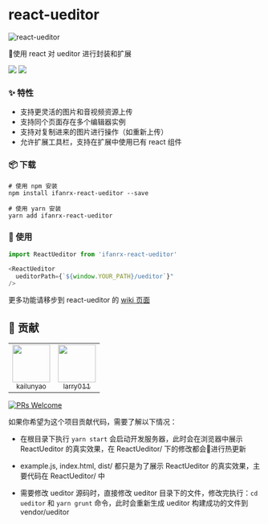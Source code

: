 # react-ueditor
![react-ueditor](https://cloud-minapp-1131.cloud.ifanrusercontent.com/1eGmM9tnLMPCRifj.png)

使用 react 对 ueditor 进行封装和扩展

![](https://img.shields.io/npm/v/ifanrx-react-ueditor.svg) ![](https://img.shields.io/npm/dw/ifanrx-react-ueditor.svg)


### ✨ 特性

- 支持更灵活的图片和音视频资源上传
- 支持同个页面存在多个编辑器实例
- 支持对复制进来的图片进行操作（如重新上传）
- 允许扩展工具栏，支持在扩展中使用已有 react 组件



### 📦 下载

```
# 使用 npm 安装
npm install ifanrx-react-ueditor --save

# 使用 yarn 安装
yarn add ifanrx-react-ueditor
```


### 🔨 使用

```js
import ReactUeditor from 'ifanrx-react-ueditor'

<ReactUeditor
  ueditorPath={`${window.YOUR_PATH}/ueditor`}"
/>
```

更多功能请移步到 react-ueditor 的 [wiki 页面](https://github.com/ifanrx/react-ueditor/wiki)

## 🤝 贡献

<table>
  <tbody>
    <tr>
      <td align="center" valign="top" >
        <a href="https://github.com/yaokailun">
          <img src="https://avatars2.githubusercontent.com/u/11460856" width="75px" height="75px"><br/>
          <sub>kailunyao</sub>
        </a>
      </td>
      <td align="center" valign="top" >
        <a href="https://github.com/larry011">
          <img src="https://avatars1.githubusercontent.com/u/10259971" width="75px" height="75px"><br/>
          <sub>larry011</sub>
        </a>
      </td>
    </tr>
  </tbody>
</table>

[![PRs Welcome](https://img.shields.io/badge/PRs-welcome-brightgreen.svg?style=flat-square)](http://makeapullrequest.com)

如果你希望为这个项目贡献代码，需要了解以下情况：

- 在根目录下执行 `yarn start` 会启动开发服务器，此时会在浏览器中展示 ReactUeditor 的真实效果，在 ReactUeditor/ 下的修改都会进行热更新

- example.js, index.html, dist/ 都只是为了展示 ReactUeditor 的真实效果，主要代码在 ReactUeditor/ 中

- 需要修改 ueditor 源码时，直接修改 ueditor 目录下的文件，修改完执行：`cd ueditor` 和 `yarn grunt` 命令，此时会重新生成 ueditor 构建成功的文件到 vendor/ueditor
